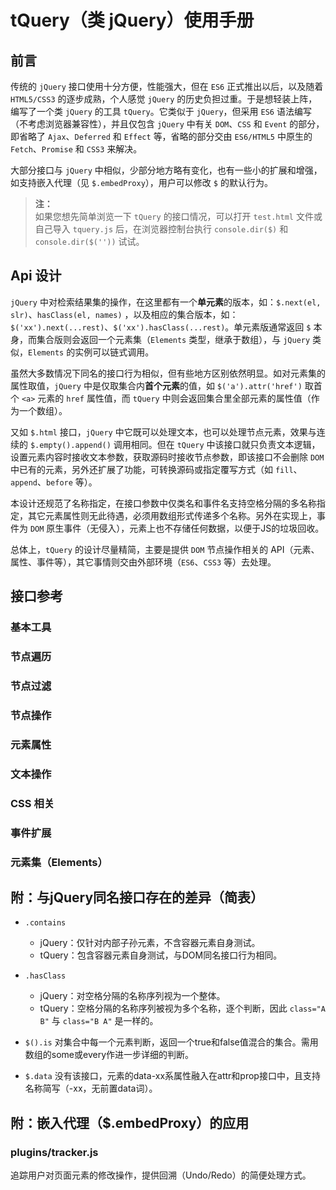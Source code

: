 # tQuery（类 jQuery）使用手册

## 前言

传统的 `jQuery` 接口使用十分方便，性能强大，但在 `ES6` 正式推出以后，以及随着 `HTML5/CSS3` 的逐步成熟，个人感觉 `jQuery` 的历史负担过重。于是想轻装上阵，编写了一个类 `jQuery` 的工具 `tQuery`。它类似于 `jQuery`，但采用 `ES6` 语法编写（不考虑浏览器兼容性），并且仅包含 `jQuery` 中有关 `DOM`、`CSS` 和 `Event` 的部分，即省略了 `Ajax`、`Deferred` 和 `Effect` 等，省略的部分交由 `ES6/HTML5` 中原生的 `Fetch`、`Promise` 和 `CSS3` 来解决。

大部分接口与 `jQuery` 中相似，少部分地方略有变化，也有一些小的扩展和增强，如支持嵌入代理（见 `$.embedProxy`），用户可以修改 `$` 的默认行为。

> **注：**<br>
> 如果您想先简单浏览一下 `tQuery` 的接口情况，可以打开 `test.html` 文件或自己导入 `tquery.js` 后，在浏览器控制台执行 `console.dir($)` 和 `console.dir($(''))` 试试。



## Api 设计

`jQuery` 中对检索结果集的操作，在这里都有一个**单元素**的版本，如：`$.next(el, slr)`、`hasClass(el, names)` ，以及相应的集合版本，如：`$('xx').next(...rest)`、`$('xx').hasClass(...rest)`。单元素版通常返回 `$` 本身，而集合版则会返回一个元素集（`Elements` 类型，继承于数组），与 `jQuery` 类似，`Elements` 的实例可以链式调用。

虽然大多数情况下同名的接口行为相似，但有些地方区别依然明显。如对元素集的属性取值，`jQuery` 中是仅取集合内**首个元素**的值，如 `$('a').attr('href')` 取首个 `<a>` 元素的 `href` 属性值，而 `tQuery` 中则会返回集合里全部元素的属性值（作为一个数组）。

又如 `$.html` 接口，`jQuery` 中它既可以处理文本，也可以处理节点元素，效果与连续的 `$.empty().append()` 调用相同。但在 `tQuery` 中该接口就只负责文本逻辑，设置元素内容时接收文本参数，获取源码时接收节点参数，即该接口不会删除 `DOM` 中已有的元素，另外还扩展了功能，可转换源码或指定覆写方式（如 `fill`、`append`、`before` 等）。

本设计还规范了名称指定，在接口参数中仅类名和事件名支持空格分隔的多名称指定，其它元素属性则无此待遇，必须用数组形式传递多个名称。另外在实现上，事件为 `DOM` 原生事件（无侵入），元素上也不存储任何数据，以便于JS的垃圾回收。

总体上，`tQuery` 的设计尽量精简，主要是提供 `DOM` 节点操作相关的 API（元素、属性、事件等），其它事情则交由外部环境（`ES6`、`CSS3` 等）去处理。


## 接口参考

### 基本工具


### 节点遍历


### 节点过滤


### 节点操作


### 元素属性


### 文本操作


### CSS 相关


### 事件扩展


### 元素集（Elements）



## 附：与jQuery同名接口存在的差异（简表）

- `.contains`
    - jQuery：仅针对内部子孙元素，不含容器元素自身测试。
    - tQuery：包含容器元素自身测试，与DOM同名接口行为相同。

- `.hasClass`
    - jQuery：对空格分隔的名称序列视为一个整体。
    - tQuery：空格分隔的名称序列被视为多个名称，逐个判断，因此 `class="A B"` 与 `class="B A"` 是一样的。

- `$().is`
    对集合中每一个元素判断，返回一个true和false值混合的集合。需用数组的some或every作进一步详细的判断。

- `$.data`
    没有该接口，元素的data-xx系属性融入在attr和prop接口中，且支持名称简写（-xx，无前置data词）。



## 附：嵌入代理（$.embedProxy）的应用

### plugins/tracker.js

追踪用户对页面元素的修改操作，提供回溯（Undo/Redo）的简便处理方式。

